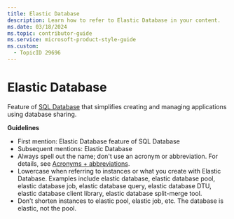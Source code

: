 ```yaml
---
title: Elastic Database
description: Learn how to refer to Elastic Database in your content.
ms.date: 03/18/2024
ms.topic: contributor-guide
ms.service: microsoft-product-style-guide
ms.custom:
  - TopicID 29696
---
```



# Elastic Database

Feature of [SQL Database](~\a_z_names_terms\s\sql-database-sql-database.md) that simplifies creating and managing applications using database sharing.

**Guidelines**

- First mention: Elastic Database feature of SQL Database
- Subsequent mentions: Elastic Database
- Always spell out the name; don't use an acronym or abbreviation. For details, see [Acronyms + abbreviations](~\acronyms-and-abbreviations.md).
- Lowercase when referring to instances or what you create with Elastic Database. Examples include elastic database, elastic database pool, elastic database job, elastic database query, elastic database DTU, elastic database client library, elastic database split-merge tool.
- Don’t shorten instances to elastic pool, elastic job, etc. The database is elastic, not the pool.


